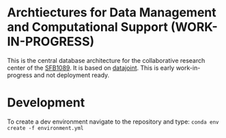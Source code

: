 # Archtiectures for Data Management and Computational Support (WORK-IN-PROGRESS)

This is the central database architecture for the collaborative research center
of the [SFB1089](https://sfb1089.de/). It is based on
[datajoint](https://www.datajoint.org/).
This is early work-in-progress and not deployment ready.

# Development
To create a dev environment navigate to the repository and type:
`conda env create -f environment.yml`
